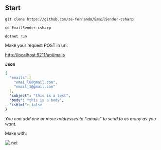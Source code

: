 ## Start
`git clone https://github.com/ze-fernando/EmailSender-csharp`

`cd EmailSender-csharp`

`dotnet run`

Make your request POST in url:

[http://localhost:5211/api/mails](http://localhost:5211/api/mails)

**Json**

```yaml
{
  "emails":[
    "emai_l0@gmail.com",
    "email_1@gmail.com"
  ],
  "subject": "this is a test",
  "body": "this is a body",
  "isHtml": false
}
```

*You can add one or more addresses to “emails” to send to as many as you want.*

Make with:

![.net](https://img.shields.io/badge/.NET-5C2D91?style=for-the-badge&logo=.net&logoColor=white)
